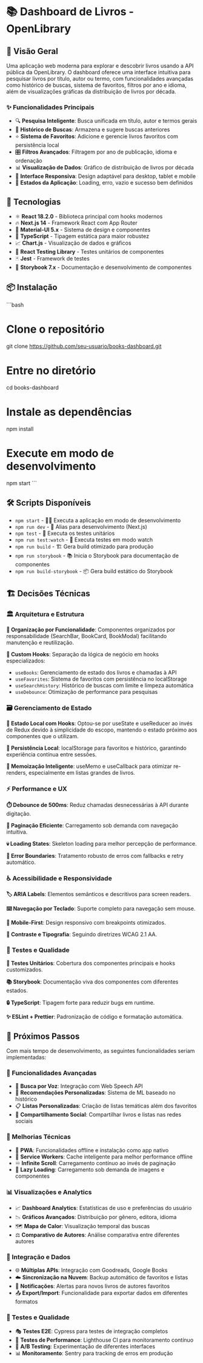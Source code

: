 # 📚 Dashboard de Livros - OpenLibrary

## 🎯 Visão Geral

Uma aplicação web moderna para explorar e descobrir livros usando a API pública da OpenLibrary. O dashboard oferece uma interface intuitiva para pesquisar livros por título, autor ou termo, com funcionalidades avançadas como histórico de buscas, sistema de favoritos, filtros por ano e idioma, além de visualizações gráficas da distribuição de livros por década.

### ✨ Funcionalidades Principais

- 🔍 **Pesquisa Inteligente**: Busca unificada em título, autor e termos gerais
- 📝 **Histórico de Buscas**: Armazena e sugere buscas anteriores
- ⭐ **Sistema de Favoritos**: Adicione e gerencie livros favoritos com persistência local
- 🎛️ **Filtros Avançados**: Filtragem por ano de publicação, idioma e ordenação
- 📊 **Visualização de Dados**: Gráfico de distribuição de livros por década
- 📱 **Interface Responsiva**: Design adaptável para desktop, tablet e mobile
- 🔄 **Estados da Aplicação**: Loading, erro, vazio e sucesso bem definidos

## 🚀 Tecnologias

- ⚛️ **React 18.2.0** - Biblioteca principal com hooks modernos
- 🔥 **Next.js 14** - Framework React com App Router
- 🎨 **Material-UI 5.x** - Sistema de design e componentes
- 📘 **TypeScript** - Tipagem estática para maior robustez
- 📈 **Chart.js** - Visualização de dados e gráficos
- 🧪 **React Testing Library** - Testes unitários de componentes
- 🃏 **Jest** - Framework de testes
- 📖 **Storybook 7.x** - Documentação e desenvolvimento de componentes

## 📦 Instalação

\`\`\`bash
# Clone o repositório
git clone https://github.com/seu-usuario/books-dashboard.git

# Entre no diretório
cd books-dashboard

# Instale as dependências
npm install

# Execute em modo de desenvolvimento
npm start
\`\`\`

## 🛠️ Scripts Disponíveis

- `npm start` - 🏃‍♂️ Executa a aplicação em modo de desenvolvimento
- `npm run dev` - 🔄 Alias para desenvolvimento (Next.js)
- `npm test` - 🧪 Executa os testes unitários
- `npm run test:watch` - 👀 Executa testes em modo watch
- `npm run build` - 🏗️ Gera build otimizado para produção
- `npm run storybook` - 📚 Inicia o Storybook para documentação de componentes
- `npm run build-storybook` - 📦 Gera build estático do Storybook

## 🏗️ Decisões Técnicas

### 🏛️ Arquitetura e Estrutura

**📁 Organização por Funcionalidade**: Componentes organizados por responsabilidade (SearchBar, BookCard, BookModal) facilitando manutenção e reutilização.

**🎣 Custom Hooks**: Separação da lógica de negócio em hooks especializados:
- `useBooks`: Gerenciamento de estado dos livros e chamadas à API
- `useFavorites`: Sistema de favoritos com persistência no localStorage
- `useSearchHistory`: Histórico de buscas com limite e limpeza automática
- `useDebounce`: Otimização de performance para pesquisas

### 🗃️ Gerenciamento de Estado

**🎯 Estado Local com Hooks**: Optou-se por useState e useReducer ao invés de Redux devido à simplicidade do escopo, mantendo o estado próximo aos componentes que o utilizam.

**💾 Persistência Local**: localStorage para favoritos e histórico, garantindo experiência contínua entre sessões.

**🧠 Memoização Inteligente**: useMemo e useCallback para otimizar re-renders, especialmente em listas grandes de livros.

### ⚡ Performance e UX

**⏱️ Debounce de 500ms**: Reduz chamadas desnecessárias à API durante digitação.

**📄 Paginação Eficiente**: Carregamento sob demanda com navegação intuitiva.

**💀 Loading States**: Skeleton loading para melhor percepção de performance.

**🚨 Error Boundaries**: Tratamento robusto de erros com fallbacks e retry automático.

### ♿ Acessibilidade e Responsividade

**🏷️ ARIA Labels**: Elementos semânticos e descritivos para screen readers.

**⌨️ Navegação por Teclado**: Suporte completo para navegação sem mouse.

**📱 Mobile-First**: Design responsivo com breakpoints otimizados.

**🎨 Contraste e Tipografia**: Seguindo diretrizes WCAG 2.1 AA.

### 🧪 Testes e Qualidade

**🔬 Testes Unitários**: Cobertura dos componentes principais e hooks customizados.

**📚 Storybook**: Documentação viva dos componentes com diferentes estados.

**🔒 TypeScript**: Tipagem forte para reduzir bugs em runtime.

**✨ ESLint + Prettier**: Padronização de código e formatação automática.

## 🔮 Próximos Passos

Com mais tempo de desenvolvimento, as seguintes funcionalidades seriam implementadas:

### 🚀 Funcionalidades Avançadas
- 🎤 **Busca por Voz**: Integração com Web Speech API
- 🤖 **Recomendações Personalizadas**: Sistema de ML baseado no histórico
- 📋 **Listas Personalizadas**: Criação de listas temáticas além dos favoritos
- 📱 **Compartilhamento Social**: Compartilhar livros e listas nas redes sociais

### 🔧 Melhorias Técnicas
- 📲 **PWA**: Funcionalidades offline e instalação como app nativo
- 🔄 **Service Workers**: Cache inteligente para melhor performance offline
- ♾️ **Infinite Scroll**: Carregamento contínuo ao invés de paginação
- 🦥 **Lazy Loading**: Carregamento sob demanda de imagens e componentes

### 📊 Visualizações e Analytics
- 📈 **Dashboard Analytics**: Estatísticas de uso e preferências do usuário
- 📉 **Gráficos Avançados**: Distribuição por gênero, editora, idioma
- 🗺️ **Mapa de Calor**: Visualização temporal das buscas
- ⚖️ **Comparativo de Autores**: Análise comparativa entre diferentes autores

### 🔗 Integração e Dados
- 🌐 **Múltiplas APIs**: Integração com Goodreads, Google Books
- ☁️ **Sincronização na Nuvem**: Backup automático de favoritos e listas
- 🔔 **Notificações**: Alertas para novos livros de autores favoritos
- 📤 **Export/Import**: Funcionalidade para exportar dados em diferentes formatos

### 🧪 Testes e Qualidade
- 🎭 **Testes E2E**: Cypress para testes de integração completos
- 🚀 **Testes de Performance**: Lighthouse CI para monitoramento contínuo
- 🧪 **A/B Testing**: Experimentação de diferentes interfaces
- 📊 **Monitoramento**: Sentry para tracking de erros em produção
